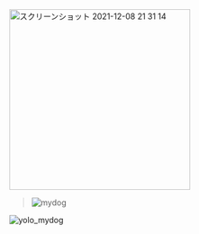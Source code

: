 <img width="321" alt="スクリーンショット 2021-12-08 21 31 14" src="https://user-images.githubusercontent.com/61785070/145212076-5eb1eb09-69ee-4f28-882b-4a6170526149.png">

>![mydog](https://user-images.githubusercontent.com/61785070/145212173-e8aa06d9-3862-4b0b-9906-5707775ecfeb.jpg)


![yolo_mydog](https://user-images.githubusercontent.com/61785070/145212149-6c4caa2d-534a-45b6-8158-e559d5b95768.jpg)
